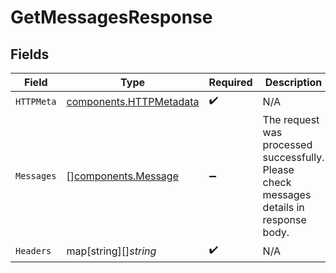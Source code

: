 # GetMessagesResponse


## Fields

| Field                                                                                   | Type                                                                                    | Required                                                                                | Description                                                                             |
| --------------------------------------------------------------------------------------- | --------------------------------------------------------------------------------------- | --------------------------------------------------------------------------------------- | --------------------------------------------------------------------------------------- |
| `HTTPMeta`                                                                              | [components.HTTPMetadata](../../models/components/httpmetadata.md)                      | :heavy_check_mark:                                                                      | N/A                                                                                     |
| `Messages`                                                                              | [][components.Message](../../models/components/message.md)                              | :heavy_minus_sign:                                                                      | The request was processed successfully. Please check messages details in response body. |
| `Headers`                                                                               | map[string][]*string*                                                                   | :heavy_check_mark:                                                                      | N/A                                                                                     |